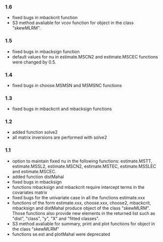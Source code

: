 ### 1.6
* fixed bugs in mbackcrit function
* S3 method avaliable for vcov function for object in the class "skewMLRM".

### 1.5
* fixed bugs in mbacksign function
* default values for nu in estimate.MSCN2 and estimate.MSCEC functions were
  changed by 0.5.

### 1.4
* fixed bugs in choose.MSMSN and MSMSNC functions

### 1.3
* fixed bugs in mbackcrit and mbacksign functions

### 1.2
* added function solve2
* all matrix inversions are performed with solve2

### 1.1

* option to maintain fixed nu in the following functions: estimate.MSTT, estimate.MSSL2, 
  estimate.MSCN2, estimate.MSTEC, estimate.MSSLEC and estimate.MSCEC.
* added function distMahal
* fixed bugs in mbacksign
* functions mbacksign and mbackcrit require intercept terms in the covariates matrix
* fixed bugs for the univariate case in all the functions estimate.xxx
* functions of the form estimate.xxx, choose.xxx, choose2, mbackcrit, mbacksign and
  distMahal produce object of the class "skewMLRM". Those functions also provide
  new elements in the returned list such as "dist", "class", "y", "X" and 
  "fitted classes".
* S3 method avaliable for summary, print and plot functions for object in the class 
  "skewMLRM"
* functions se.est and plotMahal were deprecated


